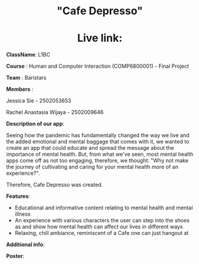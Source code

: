    <h1 align="center">"Cafe Depresso"</h1> 
   <h1 align="center">Live link:</h1>
   
   **ClassName**: L1BC
   
   **Course**   : Human and Computer Interaction (COMP6800001) - Final Project
   
   **Team**     : Baristars
   
   **Members**  :
        
   Jessica Sie - 2502053653
        
   Rachel Anastasia Wijaya - 2502009646
          
   **Description of our app**:
       
Seeing how the pandemic has fundamentally changed the way we live and the added emotional and mental baggage that comes with it, we wanted to create an app that could educate and spread the message about the importance of mental health. But, from what we've seen, most mental health apps come off as not too engaging, therefore, we thought: "Why not make the journey of cultivating and caring for your mental health more of an experience?". 

Therefore, Cafe Depresso was created.
       
   **Features**:
      
   - Educational and informative content relating to mental health and mental illness
   - An experience with various characters the user can step into the shoes as and show how mental health can affect our lives in different ways
   - Relaxing, chill ambiance, reminiscent of a Cafe one can just hangout at
       
   **Additional info**:
       
   **Poster**:
       
       
